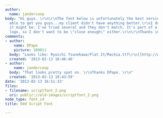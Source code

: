 ```yaml
---
author:
  name: jandercoop
body: "Hi guys. \r\n\r\nThe font below is unfortunately the best version I've been
  able to get you guys...my client didn't have anything better.\r\nI don't know what
  it might be. I've tried several and they don't match. It's part of a bigger corporate
  logo, so I don't want to be \"close enough\" either.\r\n\r\nThanks in advance,\r\n\r\n"
comments:
- author:
    name: DPape
    picture: 109811
  body: "Looks like: Ryoichi Tsunekawa/Flat It/Machia.ttf\r\n[[http://www.myfonts.com/fonts/flat-it/machia/]][img:sites/default/files/old-images/for1_4084.jpg]"
  created: '2013-02-13 18:46:46'
- author:
    name: jandercoop
  body: "That looks pretty spot on. \r\nThanks DPape. \r\n"
  created: '2013-02-13 19:43:59'
date: '2013-02-13 16:51:33'
files:
- filename: scriptfont_2.png
  uri: public://old-images/scriptfont_2.png
node_type: font_id
title: Odd Script Font

---
```

